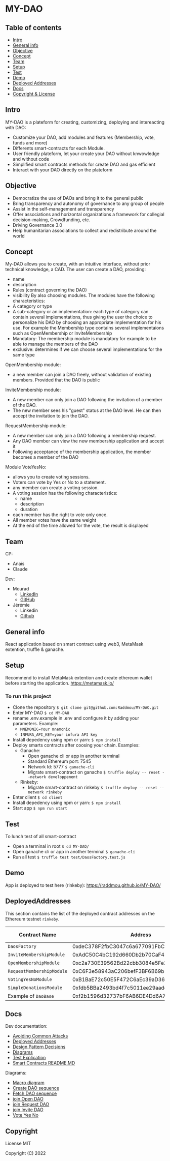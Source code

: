 # MY-DAO

## Table of contents
* [Intro](#intro)
* [General info](#general-info)
* [Objective](#objective)
* [Concept](#concept)
* [Team](#team)
* [Setup](#setup)
* [Test](#test)
* [Demo](#demo)
* [Deployed Addresses](#DeployedAddresses)
* [Docs](#Docs)
* [Copyright & License](#Copyright)

## Intro
MY-DAO is a plateform for creating, customizing, deploying and intereacting with DAO:
- Customize your DAO, add modules and features (Membership, vote, funds and more)
- Differents smart-contracts for each Module.
- User friendly plateform, let your create your DAO without knwowledge and without code
- Simplified smart contracts methods for create DAO and gas efficient
- Interact with your DAO directly on the plateform

## Objective
* Democratize the use of DAOs and bring it to the general public
* Bring transparency and autonomy of governance to any group of people
* Assist in the self-management and transparency 
* Offer associations and horizontal organizations a framework for collegial decision-making, Crowdfunding, etc.
* Driving Governance 3.0
* Help humanitarian associations to collect and redistribute around the world

## Concept

My-DAO allows you to create, with an intuitive interface, without prior technical knowledge, a CAD.
The user can create a DAO, providing:
- name
- description
- Rules (contract governing the DAO)
- visibility
By also choosing modules.
The modules have the following characteristics:
- A category or type
- A sub-category or an implementation: each type of category can contain several implementations, thus giving the user the choice to personalize his DAO by choosing an appropriate implementation for his use. For example the Membership type contains several implementaions such as OpenMembership or InviteMembership
- Mandatory: The membership module is mandatory for example to be able to manage the members of the DAO
- exclusive: determines if we can choose several implementations for the same type

OpenMembership module:
- a new member can join a DAO freely, without validation of existing members. Provided that the DAO is public

InviteMembership module:
- A new member can only join a DAO following the invitation of a member of the DAO.
- The new member sees his "guest" status at the DAO level. He can then accept the invitation to join the DAO.

RequestMembership module:
- A new member can only join a DAO following a membership request.
- Any DAO member can view the new membership application and accept it
- Following acceptance of the membership application, the member becomes a member of the DAO

Module VoteYesNo:
- allows you to create voting sessions.
- Voters can vote by Yes or No to a statement.
- any member can create a voting session.
- A voting session has the following characteristics:
    - name
    - description
    - duration
- each member has the right to vote only once.
- All member votes have the same weight
- At the end of the time allowed for the vote, the result is displayed

## Team
CP:
- Anaïs
- Claude

Dev:
- Mourad
    - [LinkedIn](https://www.linkedin.com/in/%F0%9F%92%BB-mourad-mouttaki-85b48a84/)
    - [GitHub](https://github.com/Raddmou)
- Jérémie
    - Linkedin
    - [Github](https://github.com/Chinoiserie1)

## General info
React application based on smart contract using web3, MetaMask extention, truffle & ganache.

## Setup 
Recommend to install MetaMask extention and create ethereum wallet before starting the application. https://metamask.io/

### To run this project
* Clone the repository
`$ git clone git@github.com:Raddmou/MY-DAO.git`
* Enter MY-DAO
`$ cd MY-DAO`
* rename .env.example in .env and configure it by adding your parameters. Example:
    - `MNEMONIC=Your mnemonic`
    - `INFURA_API_KEY=your infura API key`
* Install depedency using npm or yarn:
`$ npm install`
* Deploy smarts contracts after coosing your chain. Examples:
    - Ganache:
        * Open ganache cli or app in another terminal
        * Standard Ethereum port: 7545
        * Network Id: 5777
        `$ ganache-cli`
        * Migrate smart-contract on ganache
        `$ truffle deploy -- reset --network developpement `
    - Rinkeby:
        * Migrate smart-contract on rinkeby
        `$ truffle deploy -- reset --network rinkeby`
* Enter client
`$ cd client`
* Install depedency using npm or yarn:
`$ npm install`
* Start app
`$ npm run start`

## Test
To lunch test of all smart-contract
* Open a terminal in root
`$ cd MY-DAO/`
* Open ganache cli or app in another terminal
`$ ganache-cli`
* Run all test
`$ truffle test test/DaosFactory.test.js`


## Demo
App is deployed to test here (rinkeby): https://raddmou.github.io/MY-DAO/


## DeployedAddresses

This section contains the list of the deployed contract addresses on the Ethereum testnet `rinkeby`.

| Contract Name                 | Address                                    |  Etherscan Rinkeby
|---                            |---                                         |  -- 
| `DaosFactory`                 | 0xdeC378F2fbC3047c6a677091FbC62EdaC145A373 |  [Link](https://rinkeby.etherscan.io/address/0xdeC378F2fbC3047c6a677091FbC62EdaC145A373)
| `InviteMembershipModule`      | 0xAdC50C4bC192d660Db2b70CaF469E59128433aBa |  [link](https://rinkeby.etherscan.io/address/0xAdC50C4bC192d660Db2b70CaF469E59128433aBa)
| `OpenMembershipModule`        | 0xc2a730E39562Bd22cbb3084e5Fe2bC106Df2722A |  [link](https://rinkeby.etherscan.io/address/0xc2a730E39562Bd22cbb3084e5Fe2bC106Df2722A)  
| `RequestMembershipModule`     | 0xC6F3e58943aC206befF3BF6B69b286cC684f90aF |  [link](https://rinkeby.etherscan.io/address/0xC6F3e58943aC206befF3BF6B69b286cC684f90aF)
| `VotingYesNoModule`           | 0xB1BaE72c50E5F472C6aEc39aD3695Be78DC509e2 |  [link](https://rinkeby.etherscan.io/address/0xB1BaE72c50E5F472C6aEc39aD3695Be78DC509e2)
| `SimpleDonationsModule`       | 0xfdb5BBa2493bd4f7c5011ee29aadd392B5eD6f31 |  [link](https://rinkeby.etherscan.io/address/0xfdb5BBa2493bd4f7c5011ee29aadd392B5eD6f31)
| Example of `DaoBase`          | 0xf2b1596d32737bF6AB6DE4Dd6A732858AE2Dd33C |  [link](https://rinkeby.etherscan.io/address/0xf2b1596d32737bF6AB6DE4Dd6A732858AE2Dd33C)

## Docs

Dev documentation:
-   [Avoiding Common Attacks](./docs/avoiding_common_attacks.md)
-   [Deployed Addresses](./docs/deployed_addresses.md)
-   [Design Pattern Decisions](./docs/design_pattern_decisions.md)
-   [Diagrams](./docs/diagrams/README.md)
-   [Test Explication](./docs/tests_explication.md)
-   [Smart Contracts README.MD](./docs/contracts/)

Diagrams:

-   [Macro diagram](./Diagrams/Macro/MacroDiagram.png)
-   [Create DAO sequence](./Diagrams/Sequences/createDao_sequenceDiagram.png)
-   [Fetch DAO sequence](./Diagrams/Sequences/fetchDao_sequenceDiagram.png)
-   [join Open DAO](./Diagrams/Sequences/joinOpenDao_sequenceDiagram.png)
-   [join Request DAO](./Diagrams/Sequences/joinRequestDao_SequenceDiagram.png)
-   [join Invite DAO](./Diagrams/Sequences/joinInviteDao_sequenceDiagram.png)
-   [Vote Yes No](./Diagrams/Sequences/voteYesNo_sequenceDiagram.png)

## Copyright

License MIT

Copyright (C) 2022